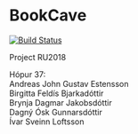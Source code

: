 # BookCave

[![Build Status](https://travis-ci.org/group37bookcave/BookCave.svg?branch=master)](https://travis-ci.org/group37bookcave/BookCave)

Project RU2018

Hópur 37: </br>
Andreas John Gustav Estensson </br>
Birgitta Feldís Bjarkadóttir </br>
Brynja Dagmar Jakobsdóttir </br>
Dagný Ósk Gunnarsdóttir </br>
Ívar Sveinn Loftsson
